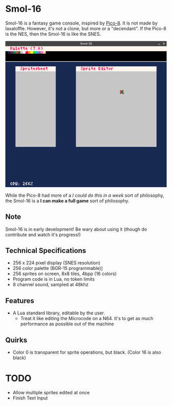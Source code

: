 # Smol-16

Smol-16 is a fantasy game console, inspired by [Pico-8](http://www.lexaloffle.com/pico-8.php). It is not made by laxaloffle.
However, it's not a clone, but more or a "decendant". If the Pico-8 is the NES, then the Smol-16 is like the SNES.

![Smol-16, running the sprite editor](docs/screenshots/sprite_editor_1.png)

While the Pico-8 had more of a *I could do this in a week* sort of philosophy, the Smol-16 is a **I can make a full game** sort of philosophy.

## Note
Smol-16 is in early development! Be wary about using it (though do contribute and watch it's progress!)

## Technical Specifications
* 256 x 224 pixel display (SNES resolution)
* 256 color palette (BGR-15 programmable)]
* 256 sprites on screen, 8x8 tiles, 4bpp (16 colors)
* Program code is in Lua, no token limits
* 8 channel sound, sampled at 48khz

## Features
* A Lua standard library, editable by the user.
    * Treat it like editing the Microcode on a N64. It's to get as much performance as possible out of the machine

## Quirks
* Color 0 is transparent for sprite operations, but black. (Color 16 is also black)

# TODO
* Allow multiple sprites edited at once
* Finish Text Input
